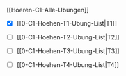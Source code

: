 [[Hoeren-C1-Alle-Ubungen]]

- [x] [[0-C1-Hoehen-T1-Ubung-List|T1]]
- [ ] [[0-C1-Hoehen-T2-Ubung-List|T2]]
- [ ] [[0-C1-Hoehen-T3-Ubung-List|T3]]
- [ ] [[0-C1-Hoehen-T4-Ubung-List|T4]]

